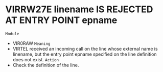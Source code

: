 # VIRRW27E linename IS REJECTED AT ENTRY POINT epname
`Module`
- VIR0RAW
`Meaning`
- VIRTEL received an incoming call on the line whose external name is linename, but the entry point epname specified on the line definition does not exist.
`Action`
- Check the definition of the line.
